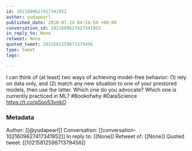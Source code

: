 ```yaml
---
id: 1021609627417341952
author: yudapearl
published_date: 2018-07-24 04:14:50 +00:00
conversation_id: 1021609627417341952
in_reply_to: None
retweet: None
quoted_tweet: 1021581259871379456
type: tweet
tags:

---
```


I can think of (at least) two ways of achieving model-free 
behavior: (1) rely on data only, and (2) match any new situation 
to one of your prestored models, then use the latter.
Which one do you advocate? Which one is currently practiced in ML?
#Bookofwhy #DataScience https://t.co/qSoo53vnkO

### Metadata

Author: [[@yudapearl]]
Conversation: [[conversation-1021609627417341952]]
In reply to: [[None]]
Retweet of: [[None]]
Quoted tweet: [[1021581259871379456]]
